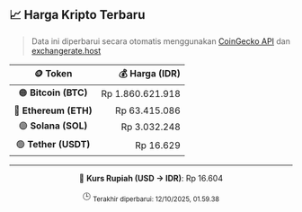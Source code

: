 

<!-- HARGA_KRIPTO -->
## 📈 Harga Kripto Terbaru

> Data ini diperbarui secara otomatis menggunakan [CoinGecko API](https://www.coingecko.com/) dan [exchangerate.host](https://exchangerate.host/)

<div align="center">

| 🪙 Token | 💰 Harga (IDR) |
|:------:|---------------:|
| 🟠 **Bitcoin (BTC)**   | Rp 1.860.621.918 |
| 🔵 **Ethereum (ETH)**  | Rp 63.415.086 |
| 🟣 **Solana (SOL)**    | Rp 3.032.248 |
| 🟢 **Tether (USDT)**   | Rp 16.629 |

---

💱 **Kurs Rupiah (USD → IDR)**: Rp 16.604

🕒 <sub>Terakhir diperbarui: 12/10/2025, 01.59.38</sub>

</div>
<!-- /HARGA_KRIPTO -->
